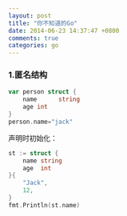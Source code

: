 ```yaml
---
layout: post
title: "你不知道的Go"
date: 2014-06-23 14:37:47 +0800
comments: true
categories: go
---
```


### 1.匿名结构

```go
var person struct {
    name      string
    age int
}
person.name="jack"
```

声明时初始化：

```go
st := struct {
	name string
	age  int
}{
	"Jack",
	12,
}
fmt.Println(st.name)
```

<!-- more -->